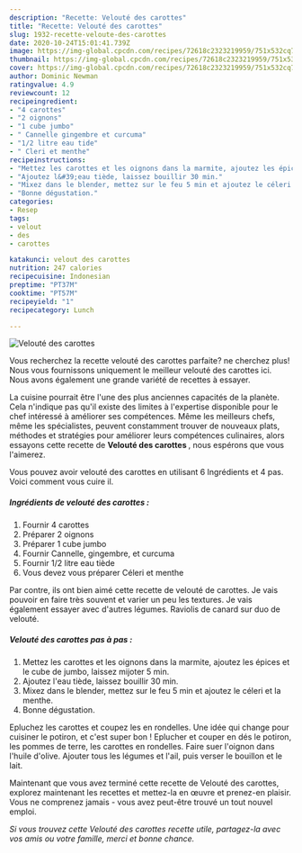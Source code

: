 ```yaml
---
description: "Recette: Velouté des carottes"
title: "Recette: Velouté des carottes"
slug: 1932-recette-veloute-des-carottes
date: 2020-10-24T15:01:41.739Z
image: https://img-global.cpcdn.com/recipes/72618c2323219959/751x532cq70/veloute-des-carottes-photo-principale-de-la-recette.jpg
thumbnail: https://img-global.cpcdn.com/recipes/72618c2323219959/751x532cq70/veloute-des-carottes-photo-principale-de-la-recette.jpg
cover: https://img-global.cpcdn.com/recipes/72618c2323219959/751x532cq70/veloute-des-carottes-photo-principale-de-la-recette.jpg
author: Dominic Newman
ratingvalue: 4.9
reviewcount: 12
recipeingredient:
- "4 carottes"
- "2 oignons"
- "1 cube jumbo"
- " Cannelle gingembre et curcuma"
- "1/2 litre eau tide"
- " Cleri et menthe"
recipeinstructions:
- "Mettez les carottes et les oignons dans la marmite, ajoutez les épices et le cube de jumbo, laissez mijoter 5 min."
- "Ajoutez l&#39;eau tiède, laissez bouillir 30 min."
- "Mixez dans le blender, mettez sur le feu 5 min et ajoutez le céleri et la menthe."
- "Bonne dégustation."
categories:
- Resep
tags:
- velout
- des
- carottes

katakunci: velout des carottes 
nutrition: 247 calories
recipecuisine: Indonesian
preptime: "PT37M"
cooktime: "PT57M"
recipeyield: "1"
recipecategory: Lunch

---
```



![Velouté des carottes](https://img-global.cpcdn.com/recipes/72618c2323219959/751x532cq70/veloute-des-carottes-photo-principale-de-la-recette.jpg)

Vous recherchez la recette velouté des carottes parfaite? ne cherchez plus! Nous vous fournissons uniquement le meilleur velouté des carottes ici. Nous avons également une grande variété de recettes à essayer.

La cuisine pourrait être l'une des plus anciennes capacités de la planète. Cela n'indique pas qu'il existe des limites à l'expertise disponible pour le chef intéressé à améliorer ses compétences. Même les meilleurs chefs, même les spécialistes, peuvent constamment trouver de nouveaux plats, méthodes et stratégies pour améliorer leurs compétences culinaires, alors essayons cette recette de <strong> Velouté des carottes </strong>, nous espérons que vous l'aimerez.

<!--inarticleads1-->

Vous pouvez avoir velouté des carottes en utilisant 6 Ingrédients et 4 pas. Voici comment vous cuire il.

##### Ingrédients de velouté des carottes :

1. Fournir 4 carottes
1. Préparer 2 oignons
1. Préparer 1 cube jumbo
1. Fournir  Cannelle, gingembre, et curcuma
1. Fournir 1/2 litre eau tiède
1. Vous devez vous préparer  Céleri et menthe


Par contre, ils ont bien aimé cette recette de velouté de carottes. Je vais pouvoir en faire très souvent et varier un peu les textures. Je vais également essayer avec d&#39;autres légumes. Raviolis de canard sur duo de velouté. 

<!--inarticleads2-->

##### Velouté des carottes pas à pas :

1. Mettez les carottes et les oignons dans la marmite, ajoutez les épices et le cube de jumbo, laissez mijoter 5 min.
1. Ajoutez l&#39;eau tiède, laissez bouillir 30 min.
1. Mixez dans le blender, mettez sur le feu 5 min et ajoutez le céleri et la menthe.
1. Bonne dégustation.


Epluchez les carottes et coupez les en rondelles. Une idée qui change pour cuisiner le potiron, et c&#39;est super bon ! Eplucher et couper en dés le potiron, les pommes de terre, les carottes en rondelles. Faire suer l&#39;oignon dans l&#39;huile d&#39;olive. Ajouter tous les légumes et l&#39;ail, puis verser le bouillon et le lait. 

<!--inarticleads1-->

<p>
Maintenant que vous avez terminé cette recette de Velouté des carottes, explorez maintenant les recettes et mettez-la en œuvre et prenez-en plaisir. Vous ne comprenez jamais - vous avez peut-être trouvé un tout nouvel emploi.
</p>

<p>
<i>Si vous trouvez cette Velouté des carottes recette utile, partagez-la avec vos amis ou votre famille, merci et bonne chance.</i>
</p>
